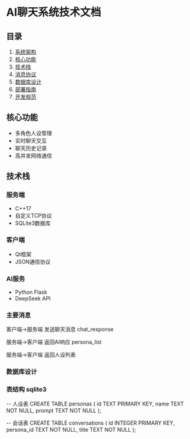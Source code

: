 # AI聊天系统技术文档

## 目录
1. [系统架构](#系统架构)
2. [核心功能](#核心功能)
3. [技术栈](#技术栈) 
4. [消息协议](#消息协议)
5. [数据库设计](#数据库设计)
6. [部署指南](#部署指南)
7. [开发规范](#开发规范)

## 核心功能
- 多角色人设管理
- 实时聊天交互
- 聊天历史记录
- 高并发网络通信
## 技术栈
### 服务端
- C++17
- 自定义TCP协议
- SQLite3数据库
### 客户端
- Qt框架
- JSON通信协议
### AI服务
- Python Flask
- DeepSeek API

### 主要消息

客户端→服务端 发送聊天消息 chat_response

服务端→客户端 返回AI响应 persona_list

服务端→客户端 返回人设列表

### 数据库设计

### 表结构 sqlite3

-- 人设表
CREATE TABLE personas (
    id TEXT PRIMARY KEY,
    name TEXT NOT NULL,
    prompt TEXT NOT NULL
);

-- 会话表
CREATE TABLE conversations (
    id INTEGER PRIMARY KEY,
    persona_id TEXT NOT NULL,
    title TEXT NOT NULL
);
 ```
